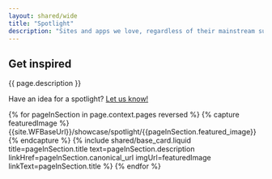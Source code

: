 ```yaml
---
layout: shared/wide
title: "Spotlight"
description: "Sites and apps we love, regardless of their mainstream success. Always pushing the web forward. Click through for interviews with the developers and pro/cons."
---
```


<div class="wf-subheading">
  <div class="page-content">
    <h2>Get inspired</h2>
    <p class="mdl-typography--font-light">
      {{ page.description }}
    </p>
    <p class="mdl-typography--font-light">
      Have an idea for a spotlight? <a href="https://services.google.com/fb/forms/webshowcase/">Let us know!</a>
    </p>
  </div>
</div>

<div class="page-content">
  <div class="mdl-grid">
    {% for pageInSection in page.context.pages reversed %}
      {% capture featuredImage %}{{site.WFBaseUrl}}/showcase/spotlight/{{pageInSection.featured_image}}{% endcapture %}
      {% include shared/base_card.liquid title=pageInSection.title text=pageInSection.description linkHref=pageInSection.canonical_url imgUrl=featuredImage linkText=pageInSection.title %}
    {% endfor %}
  </div>
</div>
